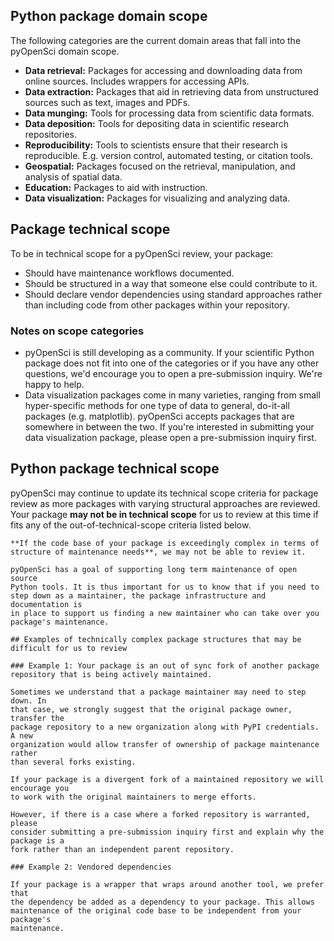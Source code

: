 ## Python package domain scope

The following categories are the current domain areas that fall into the 
pyOpenSci domain scope.

- **Data retrieval:** Packages for accessing and downloading data from online sources. Includes wrappers for accessing APIs.
- **Data extraction:** Packages that aid in retrieving data from unstructured sources such as text, images and PDFs.
- **Data munging:** Tools for processing data from scientific data formats.
- **Data deposition:** Tools for depositing data in scientific research repositories.
- **Reproducibility:** Tools to scientists ensure that their research is reproducible. E.g. version control, automated testing, or citation tools.
- **Geospatial:** Packages focused on the retrieval, manipulation, and analysis of spatial data.
- **Education:** Packages to aid with instruction.
- **Data visualization:** Packages for visualizing and analyzing data.

## Package technical scope

To be in technical scope for a pyOpenSci review, your package:

* Should have maintenance workflows documented.
* Should be structured in a way that someone else could contribute to it.
* Should declare vendor dependencies using standard approaches rather than including code from other packages within your repository. 

### Notes on scope categories
- pyOpenSci is still developing as a community. If your scientific Python 
package does not fit into one of the categories or if you have any other 
questions, we'd encourage you to open a pre-submission inquiry. We're happy to help.
- Data visualization packages come in many varieties, ranging from small 
hyper-specific methods for one type of data to general, do-it-all packages 
(e.g. matplotlib). pyOpenSci accepts packages that are somewhere in between the 
two. If you're interested in submitting your data visualization package, please 
open a pre-submission inquiry first.

## Python package technical scope

pyOpenSci may continue to update its technical scope criteria for package
review as more packages with varying structural approaches are reviewed.  
Your package **may not be in technical scope** for us to review at this time if
fits any of the out-of-technical-scope criteria listed below. 

```{important}
**If the code base of your package is exceedingly complex in terms of 
structure of maintenance needs**, we may not be able to review it. 

pyOpenSci has a goal of supporting long term maintenance of open source 
Python tools. It is thus important for us to know that if you need to step down as a maintainer, the package infrastructure and documentation is 
in place to support us finding a new maintainer who can take over you 
package's maintenance. 

## Examples of technically complex package structures that may be difficult for us to review

### Example 1: Your package is an out of sync fork of another package repository that is being actively maintained. 

Sometimes we understand that a package maintainer may need to step down. In 
that case, we strongly suggest that the original package owner, transfer the 
package repository to a new organization along with PyPI credentials. A new 
organization would allow transfer of ownership of package maintenance rather 
than several forks existing.

If your package is a divergent fork of a maintained repository we will encourage you 
to work with the original maintainers to merge efforts. 

However, if there is a case where a forked repository is warranted, please 
consider submitting a pre-submission inquiry first and explain why the package is a 
fork rather than an independent parent repository.

### Example 2: Vendored dependencies

If your package is a wrapper that wraps around another tool, we prefer that 
the dependency be added as a dependency to your package. This allows 
maintenance of the original code base to be independent from your package's 
maintenance. 
```